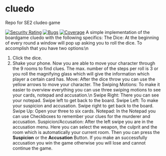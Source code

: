# cluedo

Repo for SE2 cludeo game

[![Security Rating](https://sonarcloud.io/api/project_badges/measure?project=SE2-1-cluedo_cluedo&metric=security_rating)](https://sonarcloud.io/summary/new_code?id=SE2-1-cluedo_cluedo)
[![Bugs](https://sonarcloud.io/api/project_badges/measure?project=SE2-1-cluedo_cluedo&metric=bugs)](https://sonarcloud.io/summary/new_code?id=SE2-1-cluedo_cluedo)
[![Coverage](https://sonarcloud.io/api/project_badges/measure?project=SE2-1-cluedo_cluedo&metric=coverage)](https://sonarcloud.io/summary/new_code?id=SE2-1-cluedo_cluedo)
A simple implementation of the boardgame cluedo with the following specifics:
The Dice:
At the beginning of every round a window will pop up asking you to roll the dice. To accomplish that you have two options:\n
1) Click the dice.
2) Shake your phone.
Now you are able to move your character through the 9 rooms to find clues. The max. number of the steps per roll is 3 or you roll
the magnifying glass which will give the information which player a certain card has.
Move:
After the dice throw you can use the yellow arrows to move your character.
The Swiping Motions:
To make it easier to overview everything you can use three swiping motions to see your cards, notepad and accusation.\n
Swipe Right: There you can see your notepad. Swipe left to get back to the board.
Swipe Left: To make your suspicion and accusation. Swipe right to get back to the board.
Swipe Up: Open your three to six cards.
Notepad:
In the Notepad you can use Checkboxes to remember your clues for the murderer and accusation.
Suspicion/Accusation:
After the left swipe you are in the accusation menu. Here you can select the weapon, the culprit and the room which is automatically your current room.
Then you can press the <b>Suspicion</b> or the <b>Accusation</b> Button. If you make an successfully accusation you win the game otherwise you will lose and cannot continue the game.
